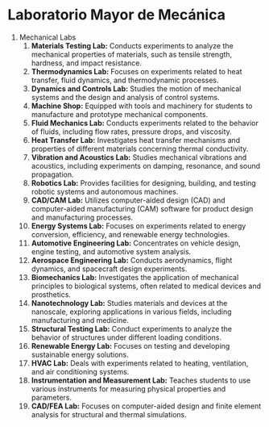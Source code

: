 # Laboratorio Mayor de Mecánica

1. Mechanical Labs
    1. **Materials Testing Lab:** Conducts experiments to analyze the mechanical properties of materials, such as tensile strength, hardness, and impact resistance.
    2. **Thermodynamics Lab:** Focuses on experiments related to heat transfer, fluid dynamics, and thermodynamic processes.
    3. **Dynamics and Controls Lab:** Studies the motion of mechanical systems and the design and analysis of control systems.
    4. **Machine Shop:** Equipped with tools and machinery for students to manufacture and prototype mechanical components.
    5. **Fluid Mechanics Lab:** Conducts experiments related to the behavior of fluids, including flow rates, pressure drops, and viscosity.
    6. **Heat Transfer Lab:** Investigates heat transfer mechanisms and properties of different materials concerning thermal conductivity.
    7. **Vibration and Acoustics Lab:** Studies mechanical vibrations and acoustics, including experiments on damping, resonance, and sound propagation.
    8. **Robotics Lab:** Provides facilities for designing, building, and testing robotic systems and autonomous machines.
    9. **CAD/CAM Lab:** Utilizes computer-aided design (CAD) and computer-aided manufacturing (CAM) software for product design and manufacturing processes.
    10. **Energy Systems Lab:** Focuses on experiments related to energy conversion, efficiency, and renewable energy technologies.
    11. **Automotive Engineering Lab:** Concentrates on vehicle design, engine testing, and automotive system analysis.
    12. **Aerospace Engineering Lab:** Conducts aerodynamics, flight dynamics, and spacecraft design experiments.
    13. **Biomechanics Lab:** Investigates the application of mechanical principles to biological systems, often related to medical devices and prosthetics.
    14. **Nanotechnology Lab:** Studies materials and devices at the nanoscale, exploring applications in various fields, including manufacturing and medicine.
    15. **Structural Testing Lab:** Conduct experiments to analyze the behavior of structures under different loading conditions.
    16. **Renewable Energy Lab:** Focuses on testing and developing sustainable energy solutions.
    17. **HVAC Lab:** Deals with experiments related to heating, ventilation, and air conditioning systems.
    18. **Instrumentation and Measurement Lab:** Teaches students to use various instruments for measuring physical properties and parameters.
    19. **CAD/FEA Lab:** Focuses on computer-aided design and finite element analysis for structural and thermal simulations.
